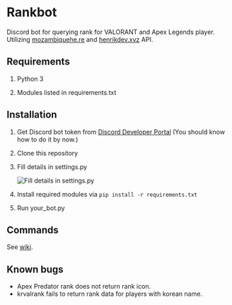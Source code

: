 # Rankbot

Discord bot for querying rank for VALORANT and Apex Legends player. Utilizing [mozambiquehe.re](https://apexlegendsapi.com/) and [henrikdev.xyz](https://docs.henrikdev.xyz/valorant.html) API.

## Requirements
1. Python 3

2. Modules listed in requirements.txt 

## Installation

1. Get Discord bot token from [Discord Developer Portal](https://discord.com/developers/applications) (You should know how to do it by now.)

2. Clone this repository 

3. Fill details in settings.py

   ![Fill details in settings.py](https://i.ibb.co/swH8tSB/Screenshot-64.png)

4. Install required modules via `pip install -r requirements.txt`

5. Run your_bot.py

## Commands

See [wiki](https://github.com/gxjakkap/rankbot/wiki).

## Known bugs

- Apex Predator rank does not return rank icon.
- krvalrank fails to return rank data for players with korean name.
